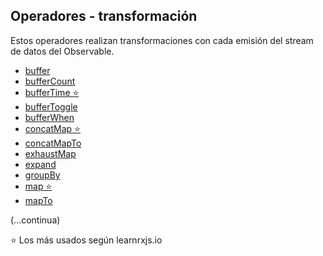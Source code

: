 ## Operadores - transformación

Estos operadores realizan transformaciones con cada emisión del stream de datos del Observable.


- [buffer](https://www.learnrxjs.io/learn-rxjs/operators/transformation/buffer)
- [bufferCount](https://www.learnrxjs.io/learn-rxjs/operators/transformation/buffercount)
- [bufferTime ⭐](https://www.learnrxjs.io/learn-rxjs/operators/transformation/buffertime)
- [bufferToggle](https://www.learnrxjs.io/learn-rxjs/operators/transformation/buffertoggle)
- [bufferWhen](https://www.learnrxjs.io/learn-rxjs/operators/transformation/bufferwhen)
- [concatMap ⭐](https://www.learnrxjs.io/learn-rxjs/operators/transformation/concatmap)
- [concatMapTo](https://www.learnrxjs.io/learn-rxjs/operators/transformation/concatmapto)
- [exhaustMap](https://www.learnrxjs.io/learn-rxjs/operators/transformation/exhaustmap)
- [expand](https://www.learnrxjs.io/learn-rxjs/operators/transformation/expand)
- [groupBy](https://www.learnrxjs.io/learn-rxjs/operators/transformation/groupby)
- [map ⭐](https://www.learnrxjs.io/learn-rxjs/operators/transformation/map)
- [mapTo](https://www.learnrxjs.io/learn-rxjs/operators/transformation/mapto)

(...continua)

⭐ Los más usados según learnrxjs.io
